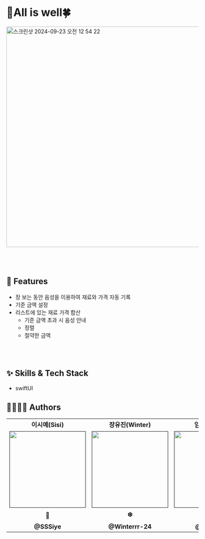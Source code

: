 # 🤞All is well🍀
<img width="576" alt="스크린샷 2024-09-23 오전 12 54 22" src="https://github.com/user-attachments/assets/6e5533b8-6776-4ca3-85d7-0fd5bccef28a">

<br></br>

## 📌 Features
- 장 보는 동안 음성을 이용하여 재료와 가격 자동 기록
- 기준 금액 설정
- 리스트에 있는 재료 가격 합산
    - 기준 금액 초과 시 음성 안내
    - 정렬
    - 절약한 금액

  
<br></br>

## :sparkles: Skills & Tech Stack
- swiftUI

## 👩‍👩‍👧‍👧 Authors
<table>
  <tbody>
    <tr>
      <td colspan="1" align="center"><b>이시예(Sisi)</b></td>
      <td colspan="1" align="center"><b>장유진(Winter)</b></td>
      <td colspan="1" align="center"><b>임이지(Easy)</b></td>
    </tr>
    <tr>
      <td align="center"><a href=""><img src="https://github.com/DeveloperAcademy-POSTECH/2024-MC2-M17-Kodari/assets/108053426/736e43cc-38d5-4c24-8f23-67408d5e6800" width="200px;" alt=""/><br /><sub><b></b></sub></a></td>
       <td align="center"><a href=""><img src="https://github.com/DeveloperAcademy-POSTECH/2024-MC2-M17-Kodari/assets/108053426/0ff72136-9902-4d10-9db4-3f8acc96b783" width="200px;" alt=""/><br /><sub><b></b></sub></a></td>
      <td align="center"><a href=""><img src="https://github.com/DeveloperAcademy-POSTECH/2024-MC2-M17-Kodari/assets/108053426/80ebff67-a9bb-4493-b544-c312aea2f376" width="200px;" alt=""/><br /><sub><b></b></sub></a></td>
    </tr>
    <tr>
      <td colspan="1" align="center"><b>🦁</b></td>
      <td colspan="1" align="center"><b>❄️</b></td>
      <td colspan="1" align="center"><b>⭐️</b></td>
    </tr>
     <tr>
      <td colspan="1" align="center"><b>@SSSiye</b></td>
      <td colspan="1" align="center"><b>@Winterrr-24</b></td>
      <td colspan="1" align="center"><b>@izzy0426</b></td>
    </tr>
  </tbody>
</table>
<br></br>


